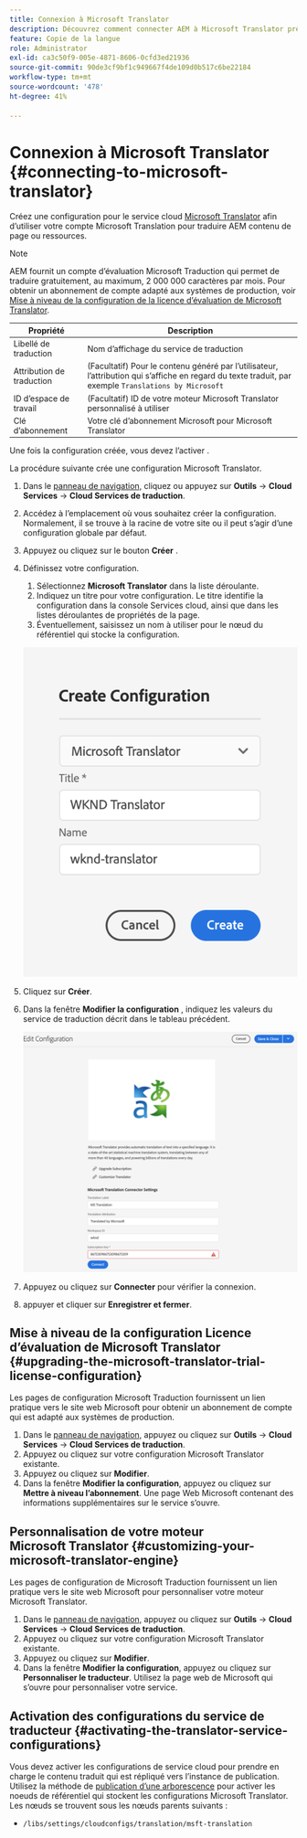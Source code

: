 ```yaml
---
title: Connexion à Microsoft Translator
description: Découvrez comment connecter AEM à Microsoft Translator prêt à l’emploi afin d’automatiser votre workflow de traduction.
feature: Copie de la langue
role: Administrator
exl-id: ca3c50f9-005e-4871-8606-0cfd3ed21936
source-git-commit: 90de3cf9bf1c949667f4de109d0b517c6be22184
workflow-type: tm+mt
source-wordcount: '478'
ht-degree: 41%

---
```


# Connexion à Microsoft Translator {#connecting-to-microsoft-translator}

Créez une configuration pour le service cloud [Microsoft Translator](https://hub.microsofttranslator.com) afin d’utiliser votre compte Microsoft Translation pour traduire AEM contenu de page ou ressources.

>[!NOTE]
>
>AEM fournit un compte d’évaluation Microsoft Traduction qui permet de traduire gratuitement, au maximum, 2 000 000 caractères par mois. Pour obtenir un abonnement de compte adapté aux systèmes de production, voir [Mise à niveau de la configuration de la licence d’évaluation de Microsoft Translator](#upgrading-the-microsoft-translator-trial-license-configuration).

| Propriété | Description |
|---|---|
| Libellé de traduction | Nom d’affichage du service de traduction |
| Attribution de traduction | (Facultatif) Pour le contenu généré par l’utilisateur, l’attribution qui s’affiche en regard du texte traduit, par exemple `Translations by Microsoft` |
| ID d’espace de travail | (Facultatif) ID de votre moteur Microsoft Translator personnalisé à utiliser |
| Clé d’abonnement | Votre clé d’abonnement Microsoft pour Microsoft Translator |

Une fois la configuration créée, vous devez l’activer [](#activating-the-translator-service-configurations).

La procédure suivante crée une configuration Microsoft Translator.

1. Dans le [panneau de navigation,](/help/sites-cloud/authoring/getting-started/basic-handling.md#first-steps) cliquez ou appuyez sur **Outils** -> **Cloud Services** -> **Cloud Services de traduction**.
1. Accédez à l’emplacement où vous souhaitez créer la configuration. Normalement, il se trouve à la racine de votre site ou il peut s’agir d’une configuration globale par défaut.
1. Appuyez ou cliquez sur le bouton **Créer** .
1. Définissez votre configuration.
   1. Sélectionnez **Microsoft Translator** dans la liste déroulante.
   1. Indiquez un titre pour votre configuration. Le titre identifie la configuration dans la console Services cloud, ainsi que dans les listes déroulantes de propriétés de la page.
   1. Éventuellement, saisissez un nom à utiliser pour le nœud du référentiel qui stocke la configuration.

   ![Création d’une configuration de traduction](../assets/create-translation-config.png)

1. Cliquez sur **Créer**.
1. Dans la fenêtre **Modifier la configuration** , indiquez les valeurs du service de traduction décrit dans le tableau précédent.

   ![Modification de la configuration de traduction](../assets/edit-translation-config.png)

1. Appuyez ou cliquez sur **Connecter** pour vérifier la connexion.
1. appuyer et cliquer sur **Enregistrer et fermer**.

## Mise à niveau de la configuration Licence d’évaluation de Microsoft Translator {#upgrading-the-microsoft-translator-trial-license-configuration}

Les pages de configuration Microsoft Traduction fournissent un lien pratique vers le site web Microsoft pour obtenir un abonnement de compte qui est adapté aux systèmes de production.

1. Dans le [panneau de navigation,](/help/sites-cloud/authoring/getting-started/basic-handling.md#first-steps) appuyez ou cliquez sur **Outils** -> **Cloud Services** -> **Cloud Services de traduction**.
1. Appuyez ou cliquez sur votre configuration Microsoft Translator existante.
1. Appuyez ou cliquez sur **Modifier**.
1. Dans la fenêtre **Modifier la configuration**, appuyez ou cliquez sur **Mettre à niveau l’abonnement**. Une page Web Microsoft contenant des informations supplémentaires sur le service s’ouvre.

## Personnalisation de votre moteur Microsoft Translator {#customizing-your-microsoft-translator-engine}

Les pages de configuration de Microsoft Traduction fournissent un lien pratique vers le site web Microsoft pour personnaliser votre moteur Microsoft Translator.

1. Dans le [panneau de navigation,](/help/sites-cloud/authoring/getting-started/basic-handling.md#first-steps) appuyez ou cliquez sur **Outils** -> **Cloud Services** -> **Cloud Services de traduction**.
1. Appuyez ou cliquez sur votre configuration Microsoft Translator existante.
1. Appuyez ou cliquez sur **Modifier**.
1. Dans la fenêtre **Modifier la configuration**, appuyez ou cliquez sur **Personnaliser le traducteur**. Utilisez la page web de Microsoft qui s’ouvre pour personnaliser votre service.

## Activation des configurations du service de traducteur {#activating-the-translator-service-configurations}

Vous devez activer les configurations de service cloud pour prendre en charge le contenu traduit qui est répliqué vers l’instance de publication. Utilisez la méthode de [publication d’une arborescence](/help/sites-cloud/authoring/fundamentals/publishing-pages.md#publishing-and-unpublishing-a-tree) pour activer les noeuds de référentiel qui stockent les configurations Microsoft Translator. Les nœuds se trouvent sous les nœuds parents suivants :

* `/libs/settings/cloudconfigs/translation/msft-translation`
